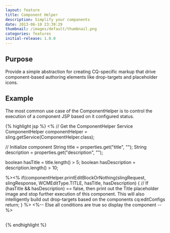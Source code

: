 ```yaml
---
layout: feature
title: Component Helper
description: Simplify your components
date: 2013-06-10 23:39:29
thumbnail: /images/default/thumbnail.png
categories: features
initial-release: 1.0.0
---
```


## Purpose

Provide a simple abstraction for creating CQ-specific markup that drive component-based authoring elements like drop-targets and placeholder icons.

## Example

The most common use case of the ComponentHelper is to control the execution of a component JSP based on it configured status.

{% highlight jsp %}
<%
// Get the ComponentHelper Service
ComponentHelper componentHelper = sling.getService(ComponentHelper.class);

// Initialize component
String title = properties.get("title", "");
String description = properties.get("description", "");

boolean hasTitle = title.length() > 5;
boolean hasDescription = description.length() > 10;

%><% if(componentHelper.printEditBlockOrNothing(slingRequest, slingResponse, 
        WCMEditType.TITLE, hasTitle, hasDescription) {
// If (hasTitle && hasDescription) == false, then print out the Title placeholder image and stop further execution of this component. This will also intelligently build out drop-targets based on the components cq:editConfigs
return;
} %>
<%-- Else all conditions are true so display the component --%>
<h2><cq:text property="title"/></h2>
<p><cq:text property="description"/></p>
{% endhighlight %}        
